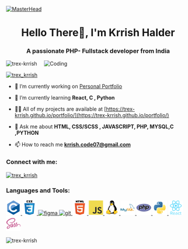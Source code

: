 [![MasterHead](https://camo.githubusercontent.com/e65863c6bc685e20ea69ca72151d8e669916c5e1f6151ea5f80fe03621a4fbf2/68747470733a2f2f676973742e6769746875622e636f6d2f5072696e63652d536869766172616d2f31303661613066333766303136656461376563363564653561636239303437312f7261772f373630616666316665333331663861343435643435373361613838666432656331366537326238332f4d792d776f726b2e676966)](https://trex-krrish.github.io/portfolio/)
<h1 align="center">Hello There👋, I'm Krrish Halder</h1>
<h3 align="center">A passionate PHP- Fullstack developer from India</h3>
<img align="right" alt="Coding" width="400" src="https://thumbs.gfycat.com/BothNegligibleBluebird-max-1mb.gif">

<p align="left"> <img src="https://komarev.com/ghpvc/?username=trex-krrish&label=Profile%20views&color=0e75b6&style=flat" alt="trex-krrish" /> </p>

<p align="left"> <a href="https://twitter.com/trex_krrish" target="blank"><img src="https://img.shields.io/twitter/follow/trex_krrish?logo=twitter&style=for-the-badge" alt="trex_krrish" /></a> </p>

- 🔭 I’m currently working on [Personal Portfolio](https://github.com/Trex-Krrish/portfolio)

- 🌱 I’m currently learning **React, C , Python**

- 👨‍💻 All of my projects are available at [https://trex-krrish.github.io/portfolio/](https://trex-krrish.github.io/portfolio/)

- 💬 Ask me about **HTML, CSS/SCSS , JAVASCRIPT, PHP, MYSQL,C ,PYTHON**

- 📫 How to reach me **krrish.code07@gmail.com**

<h3 align="left">Connect with me:</h3>
<p align="left">
<a href="https://twitter.com/trex_krrish" target="blank"><img align="center" src="https://raw.githubusercontent.com/rahuldkjain/github-profile-readme-generator/master/src/images/icons/Social/twitter.svg" alt="trex_krrish" height="30" width="40" /></a>
</p>

<h3 align="left">Languages and Tools:</h3>
<p align="left"> <a href="https://www.cprogramming.com/" target="_blank" rel="noreferrer"> <img src="https://raw.githubusercontent.com/devicons/devicon/master/icons/c/c-original.svg" alt="c" width="40" height="40"/> </a> <a href="https://www.w3schools.com/css/" target="_blank" rel="noreferrer"> <img src="https://raw.githubusercontent.com/devicons/devicon/master/icons/css3/css3-original-wordmark.svg" alt="css3" width="40" height="40"/> </a> <a href="https://www.figma.com/" target="_blank" rel="noreferrer"> <img src="https://www.vectorlogo.zone/logos/figma/figma-icon.svg" alt="figma" width="40" height="40"/> </a> <a href="https://git-scm.com/" target="_blank" rel="noreferrer"> <img src="https://www.vectorlogo.zone/logos/git-scm/git-scm-icon.svg" alt="git" width="40" height="40"/> </a> <a href="https://www.w3.org/html/" target="_blank" rel="noreferrer"> <img src="https://raw.githubusercontent.com/devicons/devicon/master/icons/html5/html5-original-wordmark.svg" alt="html5" width="40" height="40"/> </a> <a href="https://developer.mozilla.org/en-US/docs/Web/JavaScript" target="_blank" rel="noreferrer"> <img src="https://raw.githubusercontent.com/devicons/devicon/master/icons/javascript/javascript-original.svg" alt="javascript" width="40" height="40"/> </a> <a href="https://www.linux.org/" target="_blank" rel="noreferrer"> <img src="https://raw.githubusercontent.com/devicons/devicon/master/icons/linux/linux-original.svg" alt="linux" width="40" height="40"/> </a> <a href="https://www.mysql.com/" target="_blank" rel="noreferrer"> <img src="https://raw.githubusercontent.com/devicons/devicon/master/icons/mysql/mysql-original-wordmark.svg" alt="mysql" width="40" height="40"/> </a> <a href="https://www.php.net" target="_blank" rel="noreferrer"> <img src="https://raw.githubusercontent.com/devicons/devicon/master/icons/php/php-original.svg" alt="php" width="40" height="40"/> </a> <a href="https://www.python.org" target="_blank" rel="noreferrer"> <img src="https://raw.githubusercontent.com/devicons/devicon/master/icons/python/python-original.svg" alt="python" width="40" height="40"/> </a> <a href="https://reactjs.org/" target="_blank" rel="noreferrer"> <img src="https://raw.githubusercontent.com/devicons/devicon/master/icons/react/react-original-wordmark.svg" alt="react" width="40" height="40"/> </a> <a href="https://sass-lang.com" target="_blank" rel="noreferrer"> <img src="https://raw.githubusercontent.com/devicons/devicon/master/icons/sass/sass-original.svg" alt="sass" width="40" height="40"/> </a> </p>

<p><img align="center" src="https://github-readme-stats.vercel.app/api/top-langs?username=trex-krrish&show_icons=true&locale=en&layout=compact" alt="trex-krrish" /></p>
